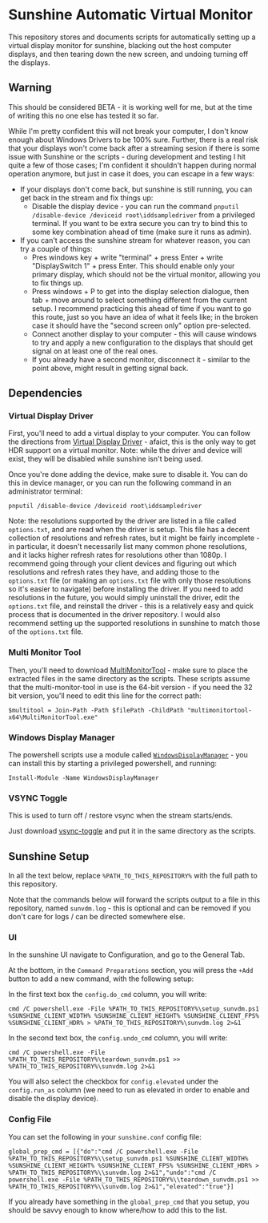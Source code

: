 # Sunshine Automatic Virtual Monitor

This repository stores and documents scripts for automatically setting up a virtual display monitor for sunshine, blacking out the host computer displays, and then tearing down the new screen, and undoing turning off the displays.

## Warning

This should be considered BETA - it is working well for me, but at the time of writing this no one else has tested it so far.

While I'm pretty confident this will not break your computer, I don't know enough about Windows Drivers to be 100% sure.  Further, there is a real risk that your displays won't come back after a streaming sesion if there is some issue with Sunshine or the scripts - during development and testing I hit quite a few of those cases; I'm confident it shouldn't happen during normal operation anymore, but just in case it does, you can escape in a few ways:

- If your displays don't come back, but sunshine is still running, you can get back in the stream and fix things up:
    - Disable the display device - you can run the command `pnputil /disable-device /deviceid root\iddsampledriver` from a privileged terminal.  If you want to be extra secure you can try to bind this to some key combination ahead of time (make sure it runs as admin).
- If you can't access the sunshine stream for whatever reason, you can try a couple of things:
    - Pres windows key + write "terminal" + press Enter + write "DisplaySwitch 1" + press Enter.  This should enable only your primary display, which should not be the virtual monitor, allowing you to fix things up.
    - Press windows + P to get into the display selection dialogue, then tab + move around to select something different from the current setup.  I recommend practicing this ahead of time if you want to go this route, just so you have an idea of what it feels like; in the broken case it should have the "second screen only" option pre-selected.
    - Connect another display to your computer - this will cause windows to try and apply a new configuration to the displays that should get signal on at least one of the real ones.
    - If you already have a second monitor, disconnect it - similar to the point above, might result in getting signal back.

## Dependencies

### Virtual Display Driver

First, you'll need to add a virtual display to your computer.  You can follow the directions from [Virtual Display Driver](https://github.com/itsmikethetech/Virtual-Display-Driver?tab=readme-ov-file#virtual-display-driver) - afaict, this is the only way to get HDR support on a virtual monitor.  Note: while the driver and device will exist, they will be disabled while sunshine isn't being used.

Once you're done adding the device, make sure to disable it.  You can do this in device manager, or you can run the following command in an administrator terminal:

```
pnputil /disable-device /deviceid root\iddsampledriver
```

Note: the resolutions supported by the driver are listed in a file called `options.txt`, and are read when the driver is setup.  This file has a decent collection of resolutions and refresh rates, but it might be fairly incomplete - in particular, it doesn't necessarily list many common phone resolutions, and it lacks higher refresh rates for resolutions other than 1080p.  I recommend going through your client devices and figuring out which resolutions and refresh rates they have, and adding those to the `options.txt` file (or making an `options.txt` file with only those resolutions so it's easier to navigate) before installing the driver.  If you need to add resolutions in the future, you would simply uninstall the driver, edit the `options.txt` file, and reinstall the driver - this is a relatively easy and quick process that is documented in the driver repository. I would also recommend setting up the supported resolutions in sunshine to match those of the `options.txt` file.

### Multi Monitor Tool

Then, you'll need to download [MultiMonitorTool](https://www.nirsoft.net/utils/multi_monitor_tool.html) - make sure to place the extracted files in the same directory as the scripts.  These scripts assume that the multi-monitor-tool in use is the 64-bit version - if you need the 32 bit version, you'll need to edit this line for the correct path:

```
$multitool = Join-Path -Path $filePath -ChildPath "multimonitortool-x64\MultiMonitorTool.exe"
```

### Windows Display Manager

The powershell scripts use a module called [`WindowsDisplayManager`](https://github.com/patrick-theprogrammer/WindowsDisplayManager) - you can install this by starting a privileged powershell, and running:

```
Install-Module -Name WindowsDisplayManager
```

### VSYNC Toggle

This is used to turn off / restore vsync when the stream starts/ends.

Just download [vsync-toggle](https://github.com/xanderfrangos/vsync-toggle/releases/latest) and put it in the same directory as the scripts.

## Sunshine Setup

In all the text below, replace `%PATH_TO_THIS_REPOSITORY%` with the full path to this repository.

Note that the commands below will forward the scripts output to a file in this repository, named `sunvdm.log` - this is optional and can be removed if you don't care for logs / can be directed somewhere else.

### UI

In the sunshine UI navigate to Configuration, and go to the General Tab.

At the bottom, in the `Command Preparations` section, you will press the `+Add` button to add a new command, with the following setup:

In the first text box the `config.do_cmd` column, you will write:

```
cmd /C powershell.exe -File %PATH_TO_THIS_REPOSITORY%\setup_sunvdm.ps1 %SUNSHINE_CLIENT_WIDTH% %SUNSHINE_CLIENT_HEIGHT% %SUNSHINE_CLIENT_FPS% %SUNSHINE_CLIENT_HDR% > %PATH_TO_THIS_REPOSITORY%\sunvdm.log 2>&1
```

In the second text box, the `config.undo_cmd` column, you will write:

```
cmd /C powershell.exe -File %PATH_TO_THIS_REPOSITORY%\teardown_sunvdm.ps1 >> %PATH_TO_THIS_REPOSITORY%\sunvdm.log 2>&1
```

You will also select the checkbox for `config.elevated` under the `config.run_as` column (we need to run as elevated in order to enable and disable the display device).

### Config File

You can set the following in your `sunshine.conf` config file:

```
global_prep_cmd = [{"do":"cmd /C powershell.exe -File %PATH_TO_THIS_REPOSITORY%\\setup_sunvdm.ps1 %SUNSHINE_CLIENT_WIDTH% %SUNSHINE_CLIENT_HEIGHT% %SUNSHINE_CLIENT_FPS% %SUNSHINE_CLIENT_HDR% > %PATH_TO_THIS_REPOSITORY%\\sunvdm.log 2>&1","undo":"cmd /C powershell.exe -File %PATH_TO_THIS_REPOSITORY%\\teardown_sunvdm.ps1 >> %PATH_TO_THIS_REPOSITORY%\\sunvdm.log 2>&1","elevated":"true"}]
```

If you already have something in the `global_prep_cmd` that you setup, you should be savvy enough to know where/how to add this to the list.
